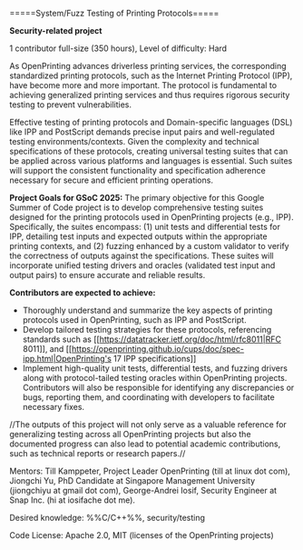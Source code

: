 =====System/Fuzz Testing of Printing Protocols=====

**Security-related project**

1 contributor full-size (350 hours), Level of difficulty: Hard

As OpenPrinting advances driverless printing services, the corresponding standardized printing protocols, such as the Internet Printing Protocol (IPP), have become more and more important. The protocol is fundamental to achieving generalized printing services and thus requires rigorous security testing to prevent vulnerabilities.

Effective testing of printing protocols and Domain-specific languages (DSL) like IPP and PostScript demands precise input pairs and well-regulated testing environments/contexts. Given the complexity and technical specifications of these protocols, creating universal testing suites that can be applied across various platforms and languages is essential. Such suites will support the consistent functionality and specification adherence necessary for secure and efficient printing operations.

**Project Goals for GSoC 2025:** The primary objective for this Google Summer of Code project is to develop comprehensive testing suites designed for the printing protocols used in OpenPrinting projects (e.g., IPP). Specifically, the suites encompass: (1) unit tests and differential tests for IPP, detailing test inputs and expected outputs within the appropriate printing contexts, and (2) fuzzing enhanced by a custom validator to verify the correctness of outputs against the specifications. These suites will incorporate unified testing drivers and oracles (validated test input and output pairs) to ensure accurate and reliable results.

**Contributors are expected to achieve:**
  * Thoroughly understand and summarize the key aspects of printing protocols used in OpenPrinting, such as IPP and PostScript.
  * Develop tailored testing strategies for these protocols, referencing standards such as [[https://datatracker.ietf.org/doc/html/rfc8011|RFC 8011]], and [[https://openprinting.github.io/cups/doc/spec-ipp.html|OpenPrinting's 17 IPP specifications]]
  * Implement high-quality unit tests, differential tests, and fuzzing drivers along with protocol-tailed testing oracles within OpenPrinting projects. Contributors will also be responsible for identifying any discrepancies or bugs, reporting them, and coordinating with developers to facilitate necessary fixes.

//The outputs of this project will not only serve as a valuable reference for generalizing testing across all OpenPrinting projects but also the documented progress can also lead to potential academic contributions, such as technical reports or research papers.//

Mentors: Till Kamppeter, Project Leader OpenPrinting (till at linux dot com), Jiongchi Yu, PhD Candidate at Singapore Management University (jiongchiyu at gmail dot com), George-Andrei Iosif, Security Engineer at Snap Inc. (hi at iosifache dot me).

Desired knowledge: %%C/C++%%, security/testing

Code License: Apache 2.0, MIT (licenses of the OpenPrinting projects)
